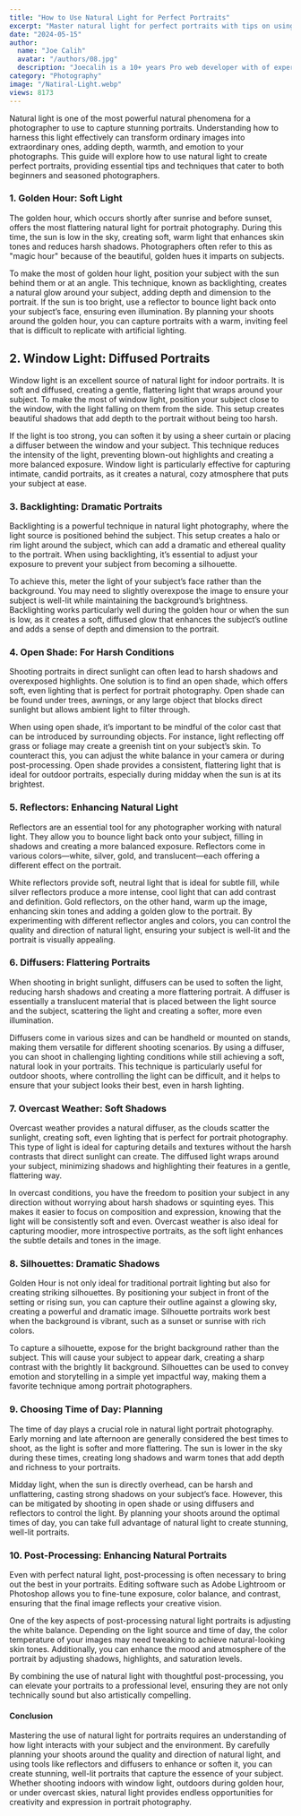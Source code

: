 ```yaml
---
title: "How to Use Natural Light for Perfect Portraits"
excerpt: "Master natural light for perfect portraits with tips on using golden hour, window light, backlighting, and more to capture stunning images."
date: "2024-05-15"
author:
  name: "Joe Calih"
  avatar: "/authors/08.jpg"
  description: "Joecalih is a 10+ years Pro web developer with of experience in React and Next.js."
category: "Photography"
image: "/Natiral-Light.webp"
views: 8173
---
```




Natural light is one of the most powerful natural phenomena for a photographer to use to capture stunning portraits. Understanding how to harness this light effectively can transform ordinary images into extraordinary ones, adding depth, warmth, and emotion to your photographs. This guide will explore how to use natural light to create perfect portraits, providing essential tips and techniques that cater to both beginners and seasoned photographers.

### 1. **Golden Hour: Soft Light**

The golden hour, which occurs shortly after sunrise and before sunset, offers the most flattering natural light for portrait photography. During this time, the sun is low in the sky, creating soft, warm light that enhances skin tones and reduces harsh shadows. Photographers often refer to this as "magic hour" because of the beautiful, golden hues it imparts on subjects.

To make the most of golden hour light, position your subject with the sun behind them or at an angle. This technique, known as backlighting, creates a natural glow around your subject, adding depth and dimension to the portrait. If the sun is too bright, use a reflector to bounce light back onto your subject’s face, ensuring even illumination. By planning your shoots around the golden hour, you can capture portraits with a warm, inviting feel that is difficult to replicate with artificial lighting.

## 2. **Window Light: Diffused Portraits**

Window light is an excellent source of natural light for indoor portraits. It is soft and diffused, creating a gentle, flattering light that wraps around your subject. To make the most of window light, position your subject close to the window, with the light falling on them from the side. This setup creates beautiful shadows that add depth to the portrait without being too harsh.

If the light is too strong, you can soften it by using a sheer curtain or placing a diffuser between the window and your subject. This technique reduces the intensity of the light, preventing blown-out highlights and creating a more balanced exposure. Window light is particularly effective for capturing intimate, candid portraits, as it creates a natural, cozy atmosphere that puts your subject at ease.

### 3. **Backlighting: Dramatic Portraits**

Backlighting is a powerful technique in natural light photography, where the light source is positioned behind the subject. This setup creates a halo or rim light around the subject, which can add a dramatic and ethereal quality to the portrait. When using backlighting, it’s essential to adjust your exposure to prevent your subject from becoming a silhouette.

To achieve this, meter the light of your subject’s face rather than the background. You may need to slightly overexpose the image to ensure your subject is well-lit while maintaining the background’s brightness. Backlighting works particularly well during the golden hour or when the sun is low, as it creates a soft, diffused glow that enhances the subject’s outline and adds a sense of depth and dimension to the portrait.

### 4. **Open Shade: For Harsh Conditions**

Shooting portraits in direct sunlight can often lead to harsh shadows and overexposed highlights. One solution is to find an open shade, which offers soft, even lighting that is perfect for portrait photography. Open shade can be found under trees, awnings, or any large object that blocks direct sunlight but allows ambient light to filter through.

When using open shade, it’s important to be mindful of the color cast that can be introduced by surrounding objects. For instance, light reflecting off grass or foliage may create a greenish tint on your subject’s skin. To counteract this, you can adjust the white balance in your camera or during post-processing. Open shade provides a consistent, flattering light that is ideal for outdoor portraits, especially during midday when the sun is at its brightest.

### 5. **Reflectors: Enhancing Natural Light**

Reflectors are an essential tool for any photographer working with natural light. They allow you to bounce light back onto your subject, filling in shadows and creating a more balanced exposure. Reflectors come in various colors—white, silver, gold, and translucent—each offering a different effect on the portrait.

White reflectors provide soft, neutral light that is ideal for subtle fill, while silver reflectors produce a more intense, cool light that can add contrast and definition. Gold reflectors, on the other hand, warm up the image, enhancing skin tones and adding a golden glow to the portrait. By experimenting with different reflector angles and colors, you can control the quality and direction of natural light, ensuring your subject is well-lit and the portrait is visually appealing.

### 6. **Diffusers: Flattering Portraits**

When shooting in bright sunlight, diffusers can be used to soften the light, reducing harsh shadows and creating a more flattering portrait. A diffuser is essentially a translucent material that is placed between the light source and the subject, scattering the light and creating a softer, more even illumination.

Diffusers come in various sizes and can be handheld or mounted on stands, making them versatile for different shooting scenarios. By using a diffuser, you can shoot in challenging lighting conditions while still achieving a soft, natural look in your portraits. This technique is particularly useful for outdoor shoots, where controlling the light can be difficult, and it helps to ensure that your subject looks their best, even in harsh lighting.

### 7. **Overcast Weather: Soft Shadows**

Overcast weather provides a natural diffuser, as the clouds scatter the sunlight, creating soft, even lighting that is perfect for portrait photography. This type of light is ideal for capturing details and textures without the harsh contrasts that direct sunlight can create. The diffused light wraps around your subject, minimizing shadows and highlighting their features in a gentle, flattering way.

In overcast conditions, you have the freedom to position your subject in any direction without worrying about harsh shadows or squinting eyes. This makes it easier to focus on composition and expression, knowing that the light will be consistently soft and even. Overcast weather is also ideal for capturing moodier, more introspective portraits, as the soft light enhances the subtle details and tones in the image.

### 8. **Silhouettes: Dramatic Shadows**

Golden Hour is not only ideal for traditional portrait lighting but also for creating striking silhouettes. By positioning your subject in front of the setting or rising sun, you can capture their outline against a glowing sky, creating a powerful and dramatic image. Silhouette portraits work best when the background is vibrant, such as a sunset or sunrise with rich colors.

To capture a silhouette, expose for the bright background rather than the subject. This will cause your subject to appear dark, creating a sharp contrast with the brightly lit background. Silhouettes can be used to convey emotion and storytelling in a simple yet impactful way, making them a favorite technique among portrait photographers.

### 9. **Choosing Time of Day: Planning**

The time of day plays a crucial role in natural light portrait photography. Early morning and late afternoon are generally considered the best times to shoot, as the light is softer and more flattering. The sun is lower in the sky during these times, creating long shadows and warm tones that add depth and richness to your portraits.

Midday light, when the sun is directly overhead, can be harsh and unflattering, casting strong shadows on your subject’s face. However, this can be mitigated by shooting in open shade or using diffusers and reflectors to control the light. By planning your shoots around the optimal times of day, you can take full advantage of natural light to create stunning, well-lit portraits.

### 10. **Post-Processing: Enhancing Natural Portraits**

Even with perfect natural light, post-processing is often necessary to bring out the best in your portraits. Editing software such as Adobe Lightroom or Photoshop allows you to fine-tune exposure, color balance, and contrast, ensuring that the final image reflects your creative vision.

One of the key aspects of post-processing natural light portraits is adjusting the white balance. Depending on the light source and time of day, the color temperature of your images may need tweaking to achieve natural-looking skin tones. Additionally, you can enhance the mood and atmosphere of the portrait by adjusting shadows, highlights, and saturation levels.

By combining the use of natural light with thoughtful post-processing, you can elevate your portraits to a professional level, ensuring they are not only technically sound but also artistically compelling.

#### Conclusion

Mastering the use of natural light for portraits requires an understanding of how light interacts with your subject and the environment. By carefully planning your shoots around the quality and direction of natural light, and using tools like reflectors and diffusers to enhance or soften it, you can create stunning, well-lit portraits that capture the essence of your subject. Whether shooting indoors with window light, outdoors during golden hour, or under overcast skies, natural light provides endless opportunities for creativity and expression in portrait photography.
